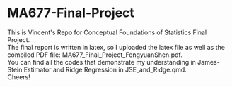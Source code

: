# MA677-Final-Project

This is Vincent's Repo for Conceptual Foundations of Statistics Final Project.\
The final report is written in latex, so I uploaded the latex file as well as the compiled PDF file: MA677_Final_Project_FengyuanShen.pdf.\
You can find all the codes that demonstrate my understanding in James-Stein Estimator and Ridge Regression in JSE_and_Ridge.qmd.\
Cheers!
